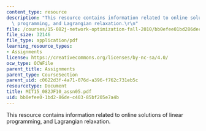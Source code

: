 ```yaml
---
content_type: resource
description: "This resource contains information related to online solutions of linear\
  \ programming, and Lagrangian relaxation.\r\n"
file: /courses/15-082j-network-optimization-fall-2010/bb0efee01bd286dec40385bf205e7a4b_MIT15_082JF10_assn05.pdf
file_size: 32146
file_type: application/pdf
learning_resource_types:
- Assignments
license: https://creativecommons.org/licenses/by-nc-sa/4.0/
ocw_type: OCWFile
parent_title: Assignments
parent_type: CourseSection
parent_uid: c0622d3f-4a71-076d-a396-f762c731eb5c
resourcetype: Document
title: MIT15_082JF10_assn05.pdf
uid: bb0efee0-1bd2-86de-c403-85bf205e7a4b
---
```

This resource contains information related to online solutions of linear programming, and Lagrangian relaxation.

